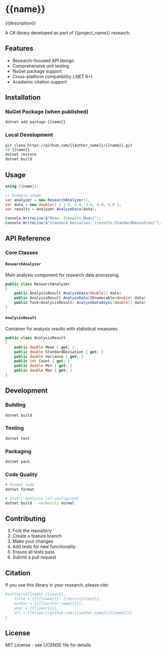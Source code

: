 # {{name}}

{{description}}

A C# library developed as part of {{project_name}} research.

## Features

- Research-focused API design
- Comprehensive unit testing
- NuGet package support
- Cross-platform compatibility (.NET 6+)
- Academic citation support

## Installation

### NuGet Package (when published)
```bash
dotnet add package {{name}}
```

### Local Development
```bash
git clone https://github.com/{{author_name}}/{{name}}.git
cd {{name}}
dotnet restore
dotnet build
```

## Usage

```csharp
using {{name}};

// Example usage
var analyzer = new ResearchAnalyzer();
var data = new double[] { 1.0, 2.0, 3.0, 4.0, 5.0 };
var results = analyzer.AnalyzeData(data);

Console.WriteLine($"Mean: {results.Mean}");
Console.WriteLine($"Standard Deviation: {results.StandardDeviation}");
```

## API Reference

### Core Classes

#### `ResearchAnalyzer`
Main analysis component for research data processing.

```csharp
public class ResearchAnalyzer
{
    public AnalysisResult AnalyzeData(double[] data)
    public AnalysisResult AnalyzeData(IEnumerable<double> data)
    public Task<AnalysisResult> AnalyzeDataAsync(double[] data)
}
```

#### `AnalysisResult`
Container for analysis results with statistical measures.

```csharp
public class AnalysisResult
{
    public double Mean { get; }
    public double StandardDeviation { get; }
    public double Variance { get; }
    public int Count { get; }
    public double Min { get; }
    public double Max { get; }
}
```

## Development

### Building
```bash
dotnet build
```

### Testing
```bash
dotnet test
```

### Packaging
```bash
dotnet pack
```

### Code Quality
```bash
# Format code
dotnet format

# Static analysis (if configured)
dotnet build --verbosity normal
```

## Contributing

1. Fork the repository
2. Create a feature branch
3. Make your changes
4. Add tests for new functionality
5. Ensure all tests pass
6. Submit a pull request

## Citation

If you use this library in your research, please cite:

```bibtex
@software{{{name}_{{year}},
    title = {{{{{name}}}: {{description}}},
    author = {{{{{author_name}}}}},
    year = {{{{year}}}},
    url = {{https://github.com/{{author_name}}/{{name}}}}
}
```

## License

MIT License - see LICENSE file for details.

